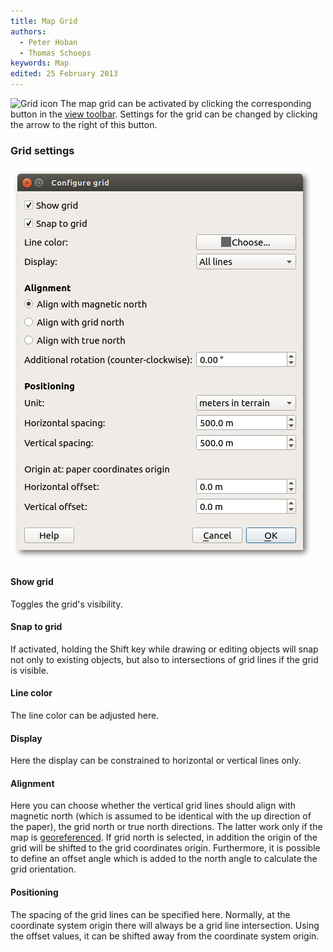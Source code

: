 ```yaml
---
title: Map Grid
authors:
  - Peter Hoban
  - Thomas Schoeps
keywords: Map
edited: 25 February 2013
---
```


![Grid icon](../mapper-images/grid.png) The map grid can be activated by clicking the corresponding button in the [view toolbar](toolbars.md#view-toolbar). Settings for the grid can be changed by clicking the arrow to the right of this button.

### Grid settings

![ ](images/grid_settings.png)

#### Show grid

Toggles the grid's visibility.

#### Snap to grid

If activated, holding the Shift key while drawing or editing objects will snap not only to existing objects, but also to intersections of grid lines if the grid is visible.

#### Line color

The line color can be adjusted here.

#### Display

Here the display can be constrained to horizontal or vertical lines only.

#### Alignment

Here you can choose whether the vertical grid lines should align with magnetic north (which is assumed to be identical with the up direction of the paper), the grid north or true north directions. The latter work only if the map is [georeferenced](georeferencing.md). If grid north is selected, in addition the origin of the grid will be shifted to the grid coordinates origin. Furthermore, it is possible to define an offset angle which is added to the north angle to calculate the grid orientation.

#### Positioning

The spacing of the grid lines can be specified here. Normally, at the coordinate system origin there will always be a grid line intersection. Using the offset values, it can be shifted away from the coordinate system origin.
